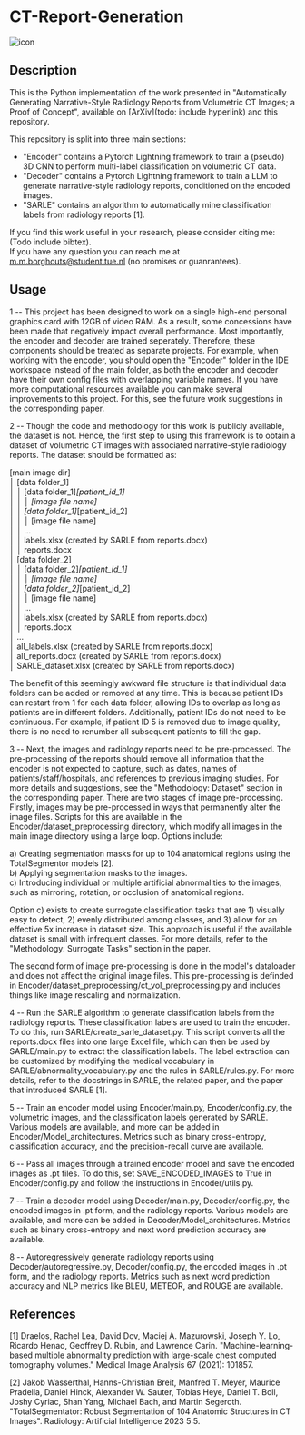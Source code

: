 # CT-Report-Generation

![icon](icon.png)


## Description
This is the Python implementation of the work presented in "Automatically Generating Narrative-Style Radiology Reports from Volumetric CT Images; a Proof of Concept", available on [ArXiv](todo: include hyperlink) and this repository.

This repository is split into three main sections: <br>
* "Encoder" contains a Pytorch Lightning framework to train a (pseudo) 3D CNN to perform multi-label classification on volumetric CT data.<br>
* "Decoder" contains a Pytorch Lightning framework to train a LLM to generate narrative-style radiology reports, conditioned on the encoded images.<br>
* "SARLE" contains an algorithm to automatically mine classification labels from radiology reports [1].<br>

If you find this work useful in your research, please consider citing me: (Todo include bibtex).<br>
If you have any question you can reach me at m.m.borghouts@student.tue.nl (no promises or guanrantees).<br>


## Usage
1 -- This project has been designed to work on a single high-end personal graphics card with 12GB of video RAM. 
As a result, some concessions have been made that negatively impact overall performance.
Most importantly, the encoder and decoder are trained seperately. Therefore, these components should be treated as separate projects.
For example, when working with the encoder, you should open the "Encoder" folder in the IDE workspace instead of the main folder, as both the encoder and decoder have their own config files with overlapping variable names.
If you have more computational resources available you can make several improvements to this project. For this, see the future work suggestions in the corresponding paper.      


2 -- Though the code and methodology for this work is publicly available, the dataset is not. 
Hence, the first step to using this framework is to obtain a dataset of volumetric CT images with associated narrative-style radiology reports.
The dataset should be formatted as:

[main image dir]<br>
│   [data folder_1]<br>
│   │   [data folder_1]_[patient_id_1]<br>
│   │   │   [image file name]<br>
│   │   [data folder_1]_[patient_id_2]<br>
│   │   │   [image file name]<br>
│   │   ...<br>
│   │   labels.xlsx (created by SARLE from reports.docx)<br>
│   │   reports.docx<br>
│   [data folder_2]<br>
│   │   [data folder_2]_[patient_id_1]<br>
│   │   │   [image file name]<br>
│   │   [data folder_2]_[patient_id_2]<br>
│   │   │   [image file name]<br>
│   │   ...<br>
│   │   labels.xlsx (created by SARLE from reports.docx)<br>
│   │   reports.docx<br>
│   ...<br>
│   all_labels.xlsx (created by SARLE from reports.docx)<br>
│   all_reports.docx (created by SARLE from reports.docx)<br>
│   SARLE_dataset.xlsx (created by SARLE from reports.docx)<br>

The benefit of this seemingly awkward file structure is that individual data folders can be added or removed at any time. 
This is because patient IDs can restart from 1 for each data folder, allowing IDs to overlap as long as patients are in different folders. 
Additionally, patient IDs do not need to be continuous. For example, if patient ID 5 is removed due to image quality, there is no need to renumber all subsequent patients to fill the gap.


3 -- Next, the images and radiology reports need to be pre-processed. The pre-processing of the reports should remove all information that the encoder is not expected to capture, such as dates, names of patients/staff/hospitals, and references to previous imaging studies.
For more details and suggestions, see the "Methodology: Dataset" section in the corresponding paper.
There are two stages of image pre-processing. Firstly, images may be pre-processed in ways that permanently alter the image files.
Scripts for this are available in the Encoder/dataset_preprocessing directory, which modify all images in the main image directory using a large loop. Options include:

a) Creating segmentation masks for up to 104 anatomical regions using the TotalSegmentor models [2].<br>
b) Applying segmentation masks to the images.<br>
c) Introducing individual or multiple artificial abnormalities to the images, such as mirroring, rotation, or occlusion of anatomical regions.<br>

Option c) exists to create surrogate classification tasks that are 1) visually easy to detect, 2) evenly distributed among classes, and 3) allow for an effective 5x increase in dataset size. 
This approach is useful if the available dataset is small with infrequent classes. For more details, refer to the "Methodology: Surrogate Tasks" section in the paper.

The second form of image pre-processing is done in the model's dataloader and does not affect the original image files. This pre-processing is definded in Encoder/dataset_preprocessing/ct_vol_preprocessing.py and includes things like image rescaling and normalization.

4 -- Run the SARLE algorithm to generate classification labels from the radiology reports. These classification labels are used to train the encoder. To do this, run SARLE/create_sarle_dataset.py. This script converts all the reports.docx files into one large Excel file, which can then be used by SARLE/main.py to extract the classification labels. The label extraction can be customized by modifying the medical vocabulary in SARLE/abnormality_vocabulary.py and the rules in SARLE/rules.py. For more details, refer to the docstrings in SARLE, the related paper, and the paper that introduced SARLE [1].

5 -- Train an encoder model using Encoder/main.py, Encoder/config.py, the volumetric images, and the classification labels generated by SARLE. Various models are available, and more can be added in Encoder/Model_architectures. Metrics such as binary cross-entropy, classification accuracy, and the precision-recall curve are available.

6 -- Pass all images through a trained encoder model and save the encoded images as .pt files. To do this, set SAVE_ENCODED_IMAGES to True in Encoder/config.py and follow the instructions in Encoder/utils.py.

7 -- Train a decoder model using Decoder/main.py, Decoder/config.py, the encoded images in .pt form, and the radiology reports. Various models are available, and more can be added in Decoder/Model_architectures. Metrics such as binary cross-entropy and next word prediction accuracy are available.

8 -- Autoregressively generate radiology reports using Decoder/autoregressive.py, Decoder/config.py, the encoded images in .pt form, and the radiology reports. Metrics such as next word prediction accuracy and NLP metrics like BLEU, METEOR, and ROUGE are available.

## References
[1] Draelos, Rachel Lea, David Dov, Maciej A. Mazurowski, Joseph Y. Lo, Ricardo Henao, Geoffrey D. Rubin, and Lawrence Carin. "Machine-learning-based multiple abnormality prediction with large-scale chest computed tomography volumes." Medical Image Analysis 67 (2021): 101857.<br>

[2] Jakob Wasserthal, Hanns-Christian Breit, Manfred T. Meyer, Maurice Pradella, Daniel Hinck, Alexander W. Sauter, Tobias Heye, Daniel T. Boll, Joshy Cyriac, Shan Yang, Michael Bach, and Martin Segeroth. "TotalSegmentator: Robust Segmentation of 104 Anatomic Structures in CT Images". Radiology: Artificial Intelligence 2023 5:5.<br>
